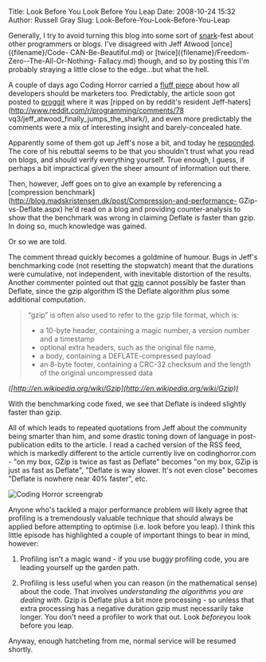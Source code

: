 Title: Look Before You Look Before You Leap
Date: 2008-10-24 15:32
Author: Russell Gray
Slug: Look-Before-You-Look-Before-You-Leap

Generally, I try to avoid turning this blog into some sort of
[snark](http://www.google.co.uk/search?q=define%3Asnark)-fest about other
programmers or blogs. I've disagreed with Jeff Atwood [once]({filename}/Code-
CAN-Be-Beautiful.md) or [twice]({filename}/Freedom-Zero--The-All-Or-Nothing-
Fallacy.md) though, and so by posting this I'm probably straying a little
close to the edge...but what the hell.

A couple of days ago Coding Horror carried a [fluff
piece](http://www.codinghorror.com/blog/archives/001177.html) about how all
developers should be marketers too. Predictably, the article soon got posted
to [proggit](http://www.reddit.com/r/programming/) where it was [ripped on by
reddit's resident Jeff-haters](http://www.reddit.com/r/programming/comments/78
vq3/jeff_atwood_finally_jumps_the_shark/), and even more predictably the
comments were a mix of interesting insight and barely-concealed hate.

Apparently some of them got up Jeff's nose a bit, and today he
[responded](http://www.codinghorror.com/blog/archives/001178.html). The core
of his rebuttal seems to be that you shouldn't trust what you read on blogs,
and should verify everything yourself. True enough, I guess, if perhaps a bit
impractical given the sheer amount of information out there.

Then, however, Jeff goes on to give an example by referencing a [compression
benchmark](http://blog.madskristensen.dk/post/Compression-and-performance-
GZip-vs-Deflate.aspx) he'd read on a blog and providing counter-analysis to
show that the benchmark was wrong in claiming Deflate is faster than gzip. In
doing so, much knowledge was gained.

Or so we are told.

The comment thread quickly becomes a goldmine of humour. Bugs in Jeff's
benchmarking code (not resetting the stopwatch) meant that the durations were
cumulative, not independent, with inevitable distortion of the results.
Another commenter pointed out that [gzip](http://en.wikipedia.org/wiki/Gzip)
cannot possibly be faster than Deflate, since the gzip algorithm IS the
Deflate algorithm plus some additional computation.

> “gzip” is often also used to refer to the gzip file format, which is:
>
> -   a 10-byte header, containing a magic number, a version number and
>     a timestamp
> -   optional extra headers, such as the original file name,
> -   a body, containing a DEFLATE-compressed payload
> -   an 8-byte footer, containing a CRC-32 checksum and the length of
>     the original uncompressed data
>
<cite>([http://en.wikipedia.org/wiki/Gzip](http://en.wikipedia.org/wiki/Gzip))</cite>

With the benchmarking code fixed, we see that Deflate is indeed slightly
faster than gzip.

All of which leads to repeated quotations from Jeff about the community being
smarter than him, and some drastic toning down of language in post-publication
edits to the article. I read a cached version of the RSS feed, which is
markedly different to the article currently live on codinghorror.com - "on my
box, GZip is twice as fast as Deflate" becomes "on my box, GZip is just as
fast as Deflate", "Deflate is way slower. It's not even close" becomes
"Deflate is nowhere near 40% faster", etc.

![Coding Horror screengrab]({filename}/images/codinghorror01.png)

Anyone who's tackled a major performance problem will likely agree that
profiling is a tremendously valuable technique that should always be
applied before attempting to optimise (i.e. look before you leap). I
think this little episode has highlighted a couple of important things
to bear in mind, however:

1. Profiling isn't a magic wand - if you use buggy profiling code, you are
leading yourself up the garden path.

2. Profiling is less useful when you can reason (in the mathematical sense)
about the code. That involves *understanding the algorithms you are dealing
with*. Gzip is Deflate plus a bit more processing - so unless that extra
processing has a negative duration gzip must necessarily take longer. You
don't need a profiler to work that out. Look *before*you look before you leap.

Anyway, enough hatcheting from me, normal service will be resumed
shortly.
